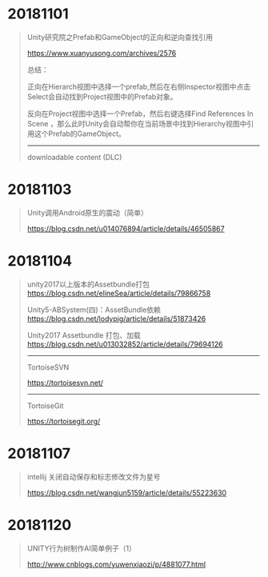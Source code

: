 # 20181101

> Unity研究院之Prefab和GameObject的正向和逆向查找引用
>
> https://www.xuanyusong.com/archives/2576
> 
> 总结：
>
> 正向在Hierarch视图中选择一个prefab,然后在右侧Inspector视图中点击Select会自动找到Project视图中的Prefab对象。
> 
> 反向在Project视图中选择一个Prefab，然后右键选择Find References In Scene ，那么此时Unity会自动帮你在当前场景中找到Hierarchy视图中引用这个Prefab的GameObject。
> 
> ------
>
> downloadable content (DLC)

# 20181103

> Unity调用Android原生的震动（简单）
>
> https://blog.csdn.net/u014076894/article/details/46505867

# 20181104

> unity2017以上版本的Assetbundle打包
> https://blog.csdn.net/elineSea/article/details/79866758
>
> Unity5-ABSystem(四)：AssetBundle依赖
> https://blog.csdn.net/lodypig/article/details/51873426
>
> Unity2017 Assetbundle 打包、加载 
> https://blog.csdn.net/u013032852/article/details/79694126
>
> ------
> TortoiseSVN
>
> https://tortoisesvn.net/
>
> ------
> TortoiseGit
>
> https://tortoisegit.org/

# 20181107

> intellij 关闭自动保存和标志修改文件为星号
>
> https://blog.csdn.net/wangjun5159/article/details/55223630

# 20181120

> UNITY行为树制作AI简单例子（1）
> 
> http://www.cnblogs.com/yuwenxiaozi/p/4881077.html
